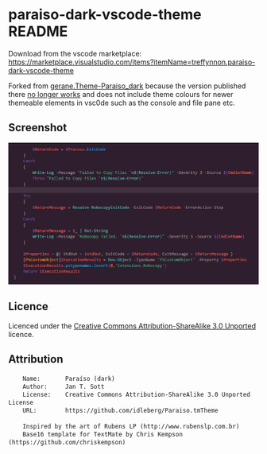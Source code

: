 # paraiso-dark-vscode-theme README

Download from the vscode marketplace: https://marketplace.visualstudio.com/items?itemName=treffynnon.paraiso-dark-vscode-theme

Forked from [gerane.Theme-Paraiso_dark][gerane-paraiso-dark] because the version published there [no longer works][gerane-paraiso-dark-issue] and does not include theme colours for newer themeable elements in vsc0de such as the console and file pane etc.

[gerane-paraiso-dark]: https://github.com/gerane/VSCodeThemes/tree/master/gerane.Theme-Paraiso_dark "gerane.Theme-Paraiso_dark GitHub repository"
[gerane-paraiso-dark-issue]: https://github.com/gerane/VSCodeThemes/issues/89 "Issue #89: Paraiso_dark not working"

## Screenshot

![](https://raw.githubusercontent.com/treffynnon/paraiso-dark-vscode-theme/master/screenshot.png)

## Licence

Licenced under the [Creative Commons Attribution-ShareAlike 3.0 Unported][licence] licence.

## Attribution

```
	Name:		Paraíso (dark)
    Author:		Jan T. Sott
    License:	Creative Commons Attribution-ShareAlike 3.0 Unported License
    URL:		https://github.com/idleberg/Paraiso.tmTheme

    Inspired by the art of Rubens LP (http://www.rubenslp.com.br)
    Base16 template for TextMate by Chris Kempson (https://github.com/chriskempson)
```

[licence]: https://creativecommons.org/licences/by-sa/3.0/legalcode "Creative Commons Attribution-ShareAlike 3.0 Unported Licence"
